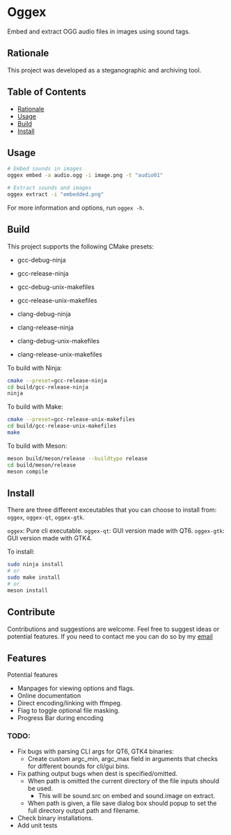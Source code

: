 # Oggex

Embed and extract OGG audio files in images using sound tags.

## Rationale

This project was developed as a steganographic and archiving tool.

## Table of Contents

- [Rationale](#rationale)
- [Usage](#usage)
- [Build](#build)
- [Install](#install)

## Usage

``` bash
# Embed sounds in images
oggex embed -a audio.ogg -i image.png -t "audio01"

# Extract sounds and images
oggex extract -i "embedded.png"
```

For more information and options, run `oggex -h`.

## Build

This project supports the following CMake presets:

- gcc-debug-ninja
- gcc-release-ninja
- gcc-debug-unix-makefiles
- gcc-release-unix-makefiles

- clang-debug-ninja
- clang-release-ninja
- clang-debug-unix-makefiles
- clang-release-unix-makefiles


To build with Ninja:

``` bash
cmake --preset=gcc-release-ninja
cd build/gcc-release-ninja
ninja
```

To build with Make:

``` bash
cmake --preset=gcc-release-unix-makefiles
cd build/gcc-release-unix-makefiles
make
```

To build with Meson:
``` bash
meson build/meson/release --buildtype release
cd build/meson/release
meson compile
```

## Install
There are three different exceutables that you can choose to install from: `oggex`, `oggex-qt`, `oggex-gtk`.

`oggex`: Pure cli executable.
`oggex-qt`: GUI version made with QT6.
`oggex-gtk`: GUI version made with GTK4.

To install:

``` bash
sudo ninja install
# or
sudo make install
# or
meson install
```

## Contribute

Contributions and suggestions are welcome. Feel free to suggest ideas or potential features.
If you need to contact me you can do so by my [email](josephm.diza@gmail.com)

## Features

Potential features

- Manpages for viewing options and flags.
- Online documentation
- Direct encoding/linking with ffmpeg.
- Flag to toggle optional file masking.
- Progress Bar during encoding

### TODO:

- Fix bugs with parsing CLI args for QT6, GTK4 binaries:
    - Create custom argc_min, argc_max field in arguments that checks for different bounds for cli/gui bins.
- Fix pathing output bugs when dest is specified/omitted.
    - When path is omitted the current directory of the file inputs should be used.
        - This will be sound.src on embed and sound.image on extract.
    - When path is given, a file save dialog box should popup to set the full directory output path and filename.
- Check binary installations.
- Add unit tests
